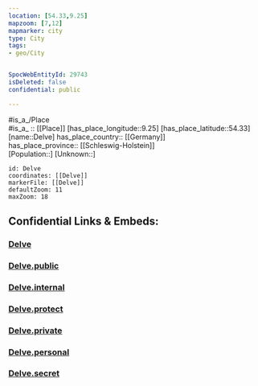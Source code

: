 ```yaml
---
location: [54.33,9.25] 
mapzoom: [7,12] 
mapmarker: city 
type: City
tags:
- geo/City


SpocWebEntityId: 29743
isDeleted: false
confidential: public

---
```

#is_a_/Place  
#is_a_ :: [[Place]] 
[has_place_longitude::9.25] 
[has_place_latitude::54.33] 
[name::Delve] 
has_place_country:: [[Germany]]  
has_place_province:: [[Schleswig-Holstein]]  
[Population::] 
[Unknown::] 


```leaflet
id: Delve
coordinates: [[Delve]] 
markerFile: [[Delve]] 
defaultZoom: 11 
maxZoom: 18
```


## Confidential Links & Embeds: 

### [Delve](/_Standards/Earth/Continent/Europe/Europe~Central/Germany/Germany~West/Schleswig-Holstein/counties~SH/Dithmarschen/cities~Dithmarschen/Gemeinden-Eider/boroughs~Gemeinden-Eider/Delve.md) 

### [Delve.public](/_public/Earth/Continent/Europe/Europe~Central/Germany/Germany~West/Schleswig-Holstein/counties~SH/Dithmarschen/cities~Dithmarschen/Gemeinden-Eider/boroughs~Gemeinden-Eider/Delve.public.md) 

### [Delve.internal](/_internal/Earth/Continent/Europe/Europe~Central/Germany/Germany~West/Schleswig-Holstein/counties~SH/Dithmarschen/cities~Dithmarschen/Gemeinden-Eider/boroughs~Gemeinden-Eider/Delve.internal.md) 

### [Delve.protect](/_protect/Earth/Continent/Europe/Europe~Central/Germany/Germany~West/Schleswig-Holstein/counties~SH/Dithmarschen/cities~Dithmarschen/Gemeinden-Eider/boroughs~Gemeinden-Eider/Delve.protect.md) 

### [Delve.private](/_private/Earth/Continent/Europe/Europe~Central/Germany/Germany~West/Schleswig-Holstein/counties~SH/Dithmarschen/cities~Dithmarschen/Gemeinden-Eider/boroughs~Gemeinden-Eider/Delve.private.md) 

### [Delve.personal](/_personal/Earth/Continent/Europe/Europe~Central/Germany/Germany~West/Schleswig-Holstein/counties~SH/Dithmarschen/cities~Dithmarschen/Gemeinden-Eider/boroughs~Gemeinden-Eider/Delve.personal.md) 

### [Delve.secret](/_secret/Earth/Continent/Europe/Europe~Central/Germany/Germany~West/Schleswig-Holstein/counties~SH/Dithmarschen/cities~Dithmarschen/Gemeinden-Eider/boroughs~Gemeinden-Eider/Delve.secret.md)

